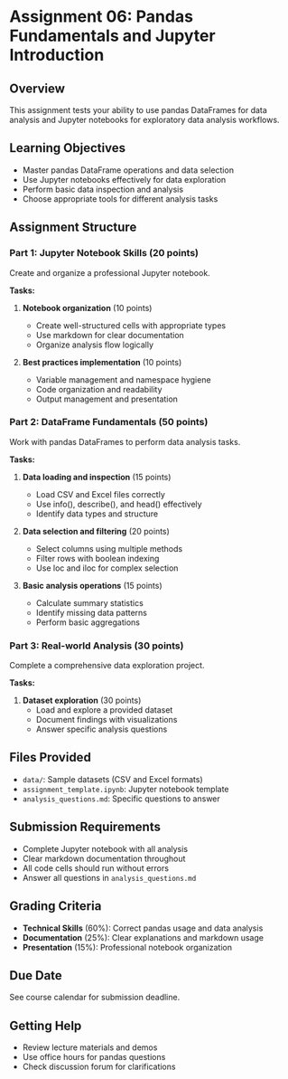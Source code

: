 # Assignment 06: Pandas Fundamentals and Jupyter Introduction

## Overview
This assignment tests your ability to use pandas DataFrames for data analysis and Jupyter notebooks for exploratory data analysis workflows.

## Learning Objectives
- Master pandas DataFrame operations and data selection
- Use Jupyter notebooks effectively for data exploration
- Perform basic data inspection and analysis
- Choose appropriate tools for different analysis tasks

## Assignment Structure

### Part 1: Jupyter Notebook Skills (20 points)
Create and organize a professional Jupyter notebook.

**Tasks:**
1. **Notebook organization** (10 points)
   - Create well-structured cells with appropriate types
   - Use markdown for clear documentation
   - Organize analysis flow logically

2. **Best practices implementation** (10 points)
   - Variable management and namespace hygiene
   - Code organization and readability
   - Output management and presentation

### Part 2: DataFrame Fundamentals (50 points)
Work with pandas DataFrames to perform data analysis tasks.

**Tasks:**
1. **Data loading and inspection** (15 points)
   - Load CSV and Excel files correctly
   - Use info(), describe(), and head() effectively
   - Identify data types and structure

2. **Data selection and filtering** (20 points)
   - Select columns using multiple methods
   - Filter rows with boolean indexing
   - Use loc and iloc for complex selection

3. **Basic analysis operations** (15 points)
   - Calculate summary statistics
   - Identify missing data patterns
   - Perform basic aggregations

### Part 3: Real-world Analysis (30 points)
Complete a comprehensive data exploration project.

**Tasks:**
1. **Dataset exploration** (30 points)
   - Load and explore a provided dataset
   - Document findings with visualizations
   - Answer specific analysis questions

## Files Provided
- `data/`: Sample datasets (CSV and Excel formats)
- `assignment_template.ipynb`: Jupyter notebook template
- `analysis_questions.md`: Specific questions to answer

## Submission Requirements
- Complete Jupyter notebook with all analysis
- Clear markdown documentation throughout
- All code cells should run without errors
- Answer all questions in `analysis_questions.md`

## Grading Criteria
- **Technical Skills** (60%): Correct pandas usage and data analysis
- **Documentation** (25%): Clear explanations and markdown usage
- **Presentation** (15%): Professional notebook organization

## Due Date
See course calendar for submission deadline.

## Getting Help
- Review lecture materials and demos
- Use office hours for pandas questions
- Check discussion forum for clarifications